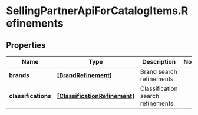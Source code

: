 # SellingPartnerApiForCatalogItems.Refinements

## Properties
Name | Type | Description | Notes
------------ | ------------- | ------------- | -------------
**brands** | [**[BrandRefinement]**](BrandRefinement.md) | Brand search refinements. | 
**classifications** | [**[ClassificationRefinement]**](ClassificationRefinement.md) | Classification search refinements. | 


